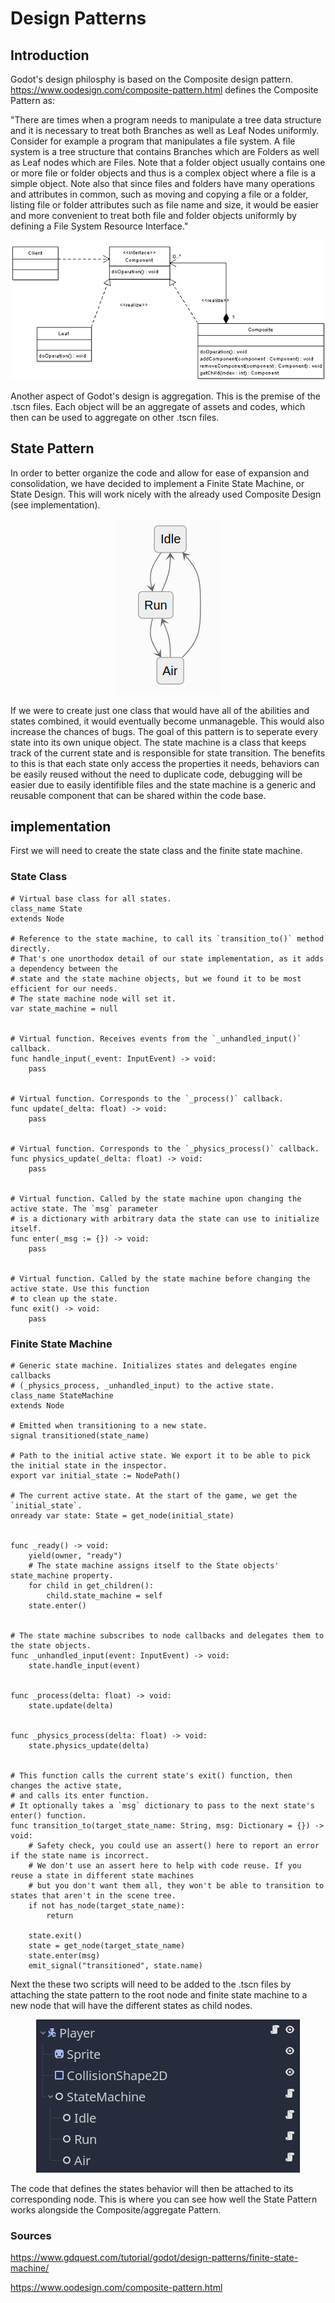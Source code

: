 # Design Patterns

## Introduction

Godot's design philosphy is based on the Composite design pattern. https://www.oodesign.com/composite-pattern.html defines
the Composite Pattern as:

"There are times when a program needs to manipulate a tree data structure and it is necessary to treat both Branches as well 
as Leaf Nodes uniformly. Consider for example a program that manipulates a file system. A file system is a tree structure that 
contains Branches which are Folders as well as Leaf nodes which are Files. Note that a folder object usually contains 
one or more file or folder objects and thus is a complex object where a file is a simple object. Note also that since files and 
folders have many operations and attributes in common, such as moving and copying a file or a folder, listing file or folder 
attributes such as file name and size, it would be easier and more convenient to treat both file and folder objects uniformly 
by defining a File System Resource Interface."

<p align="center">
  <img src="images/composite-design-pattern-implementation-uml-class-diagram.png">
</p>

Another aspect of Godot's design is aggregation. This is the premise of the .tscn files. Each object will be an aggregate of assets
and codes, which then can be used to aggregate on other .tscn files.

## State Pattern

In order to better organize the code and allow for ease of expansion and consolidation, we have decided to implement a Finite State
Machine, or State Design. This will work nicely with the already used Composite Design (see implementation). 

<p align="center">
  <img src="images/state-diagram.png">
</p>

If we were to create just one class that would have all of the abilities and states combined, it would eventually become unmanageble.
This would also increase the chances of bugs. The goal of this pattern is to seperate every state into its own unique object. The state
machine is a class that keeps track of the current state and is responsible for state transition. The benefits to this is that each state
only access the properties it needs, behaviors can be easily reused without the need to duplicate code, debugging will be easier due
to easily identifible files and the state machine is a generic and reusable component that can be shared within the code base.

## implementation

First we will need to create the state class and the finite state machine.

### State Class

```GDScript
# Virtual base class for all states.
class_name State
extends Node

# Reference to the state machine, to call its `transition_to()` method directly.
# That's one unorthodox detail of our state implementation, as it adds a dependency between the
# state and the state machine objects, but we found it to be most efficient for our needs.
# The state machine node will set it.
var state_machine = null


# Virtual function. Receives events from the `_unhandled_input()` callback.
func handle_input(_event: InputEvent) -> void:
	pass


# Virtual function. Corresponds to the `_process()` callback.
func update(_delta: float) -> void:
	pass


# Virtual function. Corresponds to the `_physics_process()` callback.
func physics_update(_delta: float) -> void:
	pass


# Virtual function. Called by the state machine upon changing the active state. The `msg` parameter
# is a dictionary with arbitrary data the state can use to initialize itself.
func enter(_msg := {}) -> void:
	pass


# Virtual function. Called by the state machine before changing the active state. Use this function
# to clean up the state.
func exit() -> void:
	pass
```
### Finite State Machine

```GDScript
# Generic state machine. Initializes states and delegates engine callbacks
# (_physics_process, _unhandled_input) to the active state.
class_name StateMachine
extends Node

# Emitted when transitioning to a new state.
signal transitioned(state_name)

# Path to the initial active state. We export it to be able to pick the initial state in the inspector.
export var initial_state := NodePath()

# The current active state. At the start of the game, we get the `initial_state`.
onready var state: State = get_node(initial_state)


func _ready() -> void:
	yield(owner, "ready")
	# The state machine assigns itself to the State objects' state_machine property.
	for child in get_children():
		child.state_machine = self
	state.enter()


# The state machine subscribes to node callbacks and delegates them to the state objects.
func _unhandled_input(event: InputEvent) -> void:
	state.handle_input(event)


func _process(delta: float) -> void:
	state.update(delta)


func _physics_process(delta: float) -> void:
	state.physics_update(delta)


# This function calls the current state's exit() function, then changes the active state,
# and calls its enter function.
# It optionally takes a `msg` dictionary to pass to the next state's enter() function.
func transition_to(target_state_name: String, msg: Dictionary = {}) -> void:
	# Safety check, you could use an assert() here to report an error if the state name is incorrect.
	# We don't use an assert here to help with code reuse. If you reuse a state in different state machines
	# but you don't want them all, they won't be able to transition to states that aren't in the scene tree.
	if not has_node(target_state_name):
		return

	state.exit()
	state = get_node(target_state_name)
	state.enter(msg)
	emit_signal("transitioned", state.name)
```
Next the these two scripts will need to be added to the .tscn files by attaching the state pattern to the root node 
and finite state machine to a new node that will have the different states as child nodes.

<p align="center">
  <img src="images/player-scene-done.png">
</p>

The code that defines the states behavior will then be attached to its corresponding node. This is where you can see how well
the State Pattern works alongside the Composite/aggregate Pattern.

### Sources
https://www.gdquest.com/tutorial/godot/design-patterns/finite-state-machine/

https://www.oodesign.com/composite-pattern.html
